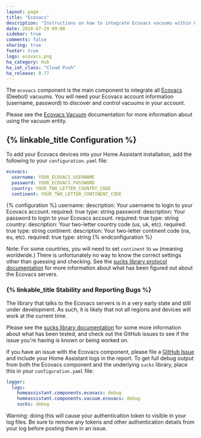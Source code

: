 ```yaml
---
layout: page
title: "Ecovacs"
description: "Instructions on how to integrate Ecovacs vacuums within Home Assistant."
date: 2018-07-29 09:00
sidebar: true
comments: false
sharing: true
footer: true
logo: ecovacs.png
ha_category: Hub
ha_iot_class: "Cloud Push"
ha_release: 0.77
---
```


The `ecovacs` component is the main component to integrate all [Ecovacs](https://www.ecovacs.com) (Deebot) vacuums. You will need your Ecovacs account information (username, password) to discover and control vacuums in your account.

Please see the [Ecovacs Vacuum](/components/vacuum.ecovacs/) documentation for more information about using the vacuum entity.

## {% linkable_title Configuration %}

To add your Ecovacs devices into your Home Assistant installation, add the following to your `configuration.yaml` file:

```yaml
ecovacs:
  username: YOUR_ECOVACS_USERNAME
  password: YOUR_ECOVACS_PASSWORD
  country: YOUR_TWO_LETTER_COUNTRY_CODE
  continent: YOUR_TWO_LETTER_CONTINENT_CODE
```

{% configuration %}
username:
  description: Your username to login to your Ecovacs account.
  required: true
  type: string
password:
  description: Your password to login to your Ecovacs account.
  required: true
  type: string
country:
  description: Your two-letter country code (us, uk, etc).
  required: true
  type: string
continent:
  description: Your two-letter continent code (na, eu, etc).
  required: true
  type: string
{% endconfiguration %}

Note: For some countries, you will need to set `continent` to `ww` (meaning worldwide.) There is unfortunately no way to know the correct settings other than guessing and checking. See the [sucks library protocol documentation](https://github.com/wpietri/sucks/blob/master/protocol.md) for more information about what has been figured out about the Ecovacs servers.

### {% linkable_title Stability and Reporting Bugs %}

The library that talks to the Ecovacs servers is in a very early state and still under development. As such, it is likely that not all regions and devices will work at the current time.

Please see the [sucks library documentation](https://github.com/wpietri/sucks) for some more information about what has been tested, and check out the GitHub issues to see if the issue you're having is known or being worked on.

If you have an issue with the Ecovacs component, please file a [GitHub Issue](https://github.com/home-assistant/home-assistant/issues) and include your Home Assistant logs in the report. To get full debug output from both the Ecovacs component and the underlying `sucks` library, place this in your `configuration.yaml` file:

```yaml
logger:
  logs:
    homeassistant.components.ecovacs: debug
    homeassistant.components.vacuum.ecovacs: debug
    sucks: debug
```

Warning: doing this will cause your authentication token to visible in your log files. Be sure to remove any tokens and other authentication details from your log before posting them in an issue.
